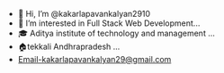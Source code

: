 - 👋 Hi, I’m @kakarlapavankalyan2910
- 👀 I’m interested in Full Stack Web Development...
- 🎓 Aditya institute of technology and management ...
-  🏠tekkali Andhrapradesh ...
-  Email-kakarlapavankalyan29@gmail.com
  

<!---
kakarlapavankalyan2910/kakarlapavankalyan2910 is a ✨ special ✨ repository because its `README.md` (this file) appears on your GitHub profile.
You can click the Preview link to take a look at your changes.
--->
